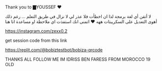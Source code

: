 Thank you to
▇YOUSSEF ♥

لا أتقن أي لغة برمجة لذا ان اخطأت فلا عذر لي لا نزال في طريق التعلم ... رغم ذلك أهوى التعديل على السكريبتات ههه ♥ اتمنى انك استفذت 
اي ملاحطة او مساعدة انا هنا

https://instagram.com/zexx0.2

get session code from this link

https://replit.com/@bobiztestbot/bobiza-qrcode
 
THANKS ALL FOLLOW ME IM IDRISS BEN FARESS FROM MOROCCO 19 OLD 

